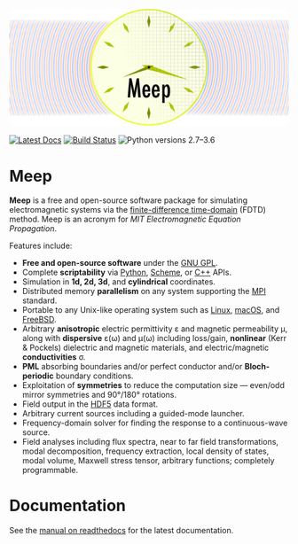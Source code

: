 ![](doc/docs/images/Meep-banner.png)

[![Latest Docs](https://readthedocs.org/projects/meep/badge/?version=latest)](http://meep.readthedocs.io/en/latest/)
[![Build Status](https://travis-ci.org/stevengj/meep.svg?branch=master)](https://travis-ci.org/stevengj/meep)
![Python versions 2.7–3.6](https://img.shields.io/badge/python-2.7%2C%203.4%2C%203.5%2C%203.6-brightgreen.svg)

# Meep

**Meep** is a free and open-source software package for simulating electromagnetic systems via the [finite-difference time-domain](https://en.wikipedia.org/wiki/Finite-difference_time-domain_method) (FDTD) method. Meep is an acronym for *MIT Electromagnetic Equation Propagation*.

Features include:

-   **Free and open-source software** under the [GNU GPL](https://en.wikipedia.org/wiki/GNU_General_Public_License).
-   Complete **scriptability** via [Python](http://meep.readthedocs.io/en/latest/Python_Tutorials/Basics/), [Scheme](http://meep.readthedocs.io/en/latest/Scheme_Tutorials/Basics), or [C++](C++) APIs.
-   Simulation in **1d, 2d, 3d**, and **cylindrical** coordinates.
-   Distributed memory **parallelism** on any system supporting the [MPI](https://en.wikipedia.org/wiki/MPI) standard.
-   Portable to any Unix-like operating system such as [Linux](https://en.wikipedia.org/wiki/Linux), [macOS](https://en.wikipedia.org/wiki/macOS), and [FreeBSD](https://en.wikipedia.org/wiki/FreeBSD).
-   Arbitrary **anisotropic** electric permittivity ε and magnetic permeability μ, along with **dispersive** ε(ω) and μ(ω) including loss/gain, **nonlinear** (Kerr & Pockels) dielectric and magnetic materials, and electric/magnetic **conductivities** σ.
-   **PML** absorbing boundaries and/or perfect conductor and/or **Bloch-periodic** boundary conditions.
-   Exploitation of **symmetries** to reduce the computation size — even/odd mirror symmetries and 90°/180° rotations.
-   Field output in the [HDF5](https://en.wikipedia.org/wiki/HDF5) data format.
-   Arbitrary current sources including a guided-mode launcher.
-   Frequency-domain solver for finding the response to a continuous-wave source.
-   Field analyses including flux spectra, near to far field transformations, modal decomposition, frequency extraction, local density of states, modal volume, Maxwell stress tensor, arbitrary functions; completely programmable.

# Documentation

See the [manual on readthedocs](http://meep.readthedocs.io/en/latest) for the latest documentation.


